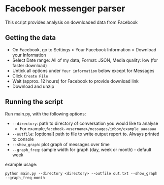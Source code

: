 # Facebook messenger parser

This script provides analysis on downloaded data from Facebook

## Getting the data

- On Facebook, go to Settings > Your Facebook Information > Download your Information
- Select Date range: All of my data, Format: JSON, Media quality: low (for faster download)
- Untick all options under `Your information` below except for Messages
- Click `Create File`
- Wait (approx. 12 hours) for Facebook to provide download link
- Download and unzip

## Running the script

Run main.py, with the following options:

- `--directory`: path to directory of conversation you would like to analyse
    * For example,`facebook-<username>/messages/inbox/example_aaaaaaa`
- `--outfile`: [optional] path to file to write output report to. Always printed to console
- `--show_graph`: plot graph of messages over time
- `--graph_freq`: sample width for graph (day, week or month) - default week

example usage:

`python main.py --directory <directory> --outfile out.txt --show_graph --graph_freq month`